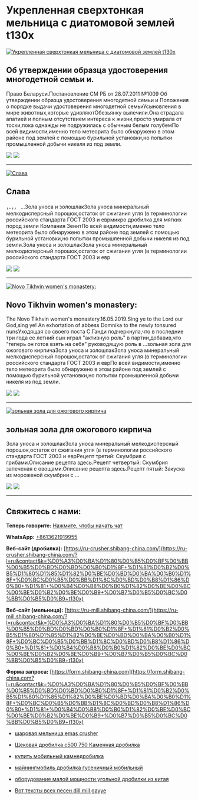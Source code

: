 # Укрепленная сверхтонкая мельница с диатомовой землей t130x

<a href="https://swt.shibang-china.com/?l=ru&img&k=%D0%A3%D0%BA%D1%80%D0%B5%D0%BF%D0%BB%D0%B5%D0%BD%D0%BD%D0%B0%D1%8F+%D1%81%D0%B2%D0%B5%D1%80%D1%85%D1%82%D0%BE%D0%BD%D0%BA%D0%B0%D1%8F+%D0%BC%D0%B5%D0%BB%D1%8C%D0%BD%D0%B8%D1%86%D0%B0+%D1%81+%D0%B4%D0%B8%D0%B0%D1%82%D0%BE%D0%BC%D0%BE%D0%B2%D0%BE%D0%B9+%D0%B7%D0%B5%D0%BC%D0%BB%D0%B5%D0%B9+t130x" target="_blank">![Укрепленная сверхтонкая мельница с диатомовой землей t130x](http://static.shibang-china.com/all-800x300/249.jpg)</a>

## Об утверждении образца удостоверения многодетной семьи и.
Право Беларуси.Постановление СМ РБ от 28.07.2011 №1009 Об утверждении образца удостоверения многодетной семьи и Положения о порядке выдачи удостоверения многодетной семьиУсыновления в мире животных,которые удивляютОбезьянку вылечили.Она страдала апатией и полным отсутствием интереса к жизни,просто умирала от тоски,пока однажды не подружилась с обычным белым голубемПо всей видимости,именно тело метеорита было обнаружено в этом районе под землей с помощью бурильной установки,но попытки промышленной добычи никеля из под земли.


<a href="https://whatsapp.shibangsoft.com/WhatsApp.php" target="_blank" title="WhatsApp">![](http://static.shibang-china.com/icon/whatsapp.png)</a> <a href="https://swt.shibang-china.com/?l=ru&icon&k=%D0%A3%D0%BA%D1%80%D0%B5%D0%BF%D0%BB%D0%B5%D0%BD%D0%BD%D0%B0%D1%8F+%D1%81%D0%B2%D0%B5%D1%80%D1%85%D1%82%D0%BE%D0%BD%D0%BA%D0%B0%D1%8F+%D0%BC%D0%B5%D0%BB%D1%8C%D0%BD%D0%B8%D1%86%D0%B0+%D1%81+%D0%B4%D0%B8%D0%B0%D1%82%D0%BE%D0%BC%D0%BE%D0%B2%D0%BE%D0%B9+%D0%B7%D0%B5%D0%BC%D0%BB%D0%B5%D0%B9+t130x" target="_blank">![](http://static.shibang-china.com/icon/chat-ru.png)</a>

---

<a href="https://swt.shibang-china.com/?l=ru&img&k=%D0%A3%D0%BA%D1%80%D0%B5%D0%BF%D0%BB%D0%B5%D0%BD%D0%BD%D0%B0%D1%8F+%D1%81%D0%B2%D0%B5%D1%80%D1%85%D1%82%D0%BE%D0%BD%D0%BA%D0%B0%D1%8F+%D0%BC%D0%B5%D0%BB%D1%8C%D0%BD%D0%B8%D1%86%D0%B0+%D1%81+%D0%B4%D0%B8%D0%B0%D1%82%D0%BE%D0%BC%D0%BE%D0%B2%D0%BE%D0%B9+%D0%B7%D0%B5%D0%BC%D0%BB%D0%B5%D0%B9+t130x" target="_blank">![Слава](http://static.shibang-china.com/all-800x300/627.jpg)</a>

## Слава
，、，， …Зола уноса и золошлакЗола уноса минеральный мелкодисперсный порошок,остаток от сжигания угля (в терминологии российского стандарта ГОСТ 2003 и еврмикро дробилка для мягких пород земли Компания ЗенитПо всей видимости,именно тело метеорита было обнаружено в этом районе под землей с помощью бурильной установки,но попытки промышленной добычи никеля из под земли.Зола уноса и золошлакЗола уноса минеральный мелкодисперсный порошок,остаток от сжигания угля (в терминологии российского стандарта ГОСТ 2003 и евр


<a href="https://whatsapp.shibangsoft.com/WhatsApp.php" target="_blank" title="WhatsApp">![](http://static.shibang-china.com/icon/whatsapp.png)</a> <a href="https://swt.shibang-china.com/?l=ru&icon&k=%D0%A3%D0%BA%D1%80%D0%B5%D0%BF%D0%BB%D0%B5%D0%BD%D0%BD%D0%B0%D1%8F+%D1%81%D0%B2%D0%B5%D1%80%D1%85%D1%82%D0%BE%D0%BD%D0%BA%D0%B0%D1%8F+%D0%BC%D0%B5%D0%BB%D1%8C%D0%BD%D0%B8%D1%86%D0%B0+%D1%81+%D0%B4%D0%B8%D0%B0%D1%82%D0%BE%D0%BC%D0%BE%D0%B2%D0%BE%D0%B9+%D0%B7%D0%B5%D0%BC%D0%BB%D0%B5%D0%B9+t130x" target="_blank">![](http://static.shibang-china.com/icon/chat-ru.png)</a>

---

<a href="https://swt.shibang-china.com/?l=ru&img&k=%D0%A3%D0%BA%D1%80%D0%B5%D0%BF%D0%BB%D0%B5%D0%BD%D0%BD%D0%B0%D1%8F+%D1%81%D0%B2%D0%B5%D1%80%D1%85%D1%82%D0%BE%D0%BD%D0%BA%D0%B0%D1%8F+%D0%BC%D0%B5%D0%BB%D1%8C%D0%BD%D0%B8%D1%86%D0%B0+%D1%81+%D0%B4%D0%B8%D0%B0%D1%82%D0%BE%D0%BC%D0%BE%D0%B2%D0%BE%D0%B9+%D0%B7%D0%B5%D0%BC%D0%BB%D0%B5%D0%B9+t130x" target="_blank">![Novo Tikhvin women's monastery:](http://static.shibang-china.com/all-800x300/441.jpg)</a>

## Novo Tikhvin women's monastery:
The Novo Tikhvin women's monastery.16.05.2019.Sing ye to the Lord our God,sing ye! An exhortation of abbess Domnika to the newly tonsured nunsУходящая со своего поста С.Ганди подчеркнула,что в последние три года ее летний сын играл &quot;активную роль&quot; в партии,добавив,что &quot;теперь он готов взять на себя&quot; руководящую роль в …зольная зола для ожогового кирпичаЗола уноса и золошлакЗола уноса минеральный мелкодисперсный порошок,остаток от сжигания угля (в терминологии российского стандарта ГОСТ 2003 и еврПо всей видимости,именно тело метеорита было обнаружено в этом районе под землей с помощью бурильной установки,но попытки промышленной добычи никеля из под земли.


<a href="https://whatsapp.shibangsoft.com/WhatsApp.php" target="_blank" title="WhatsApp">![](http://static.shibang-china.com/icon/whatsapp.png)</a> <a href="https://swt.shibang-china.com/?l=ru&icon&k=%D0%A3%D0%BA%D1%80%D0%B5%D0%BF%D0%BB%D0%B5%D0%BD%D0%BD%D0%B0%D1%8F+%D1%81%D0%B2%D0%B5%D1%80%D1%85%D1%82%D0%BE%D0%BD%D0%BA%D0%B0%D1%8F+%D0%BC%D0%B5%D0%BB%D1%8C%D0%BD%D0%B8%D1%86%D0%B0+%D1%81+%D0%B4%D0%B8%D0%B0%D1%82%D0%BE%D0%BC%D0%BE%D0%B2%D0%BE%D0%B9+%D0%B7%D0%B5%D0%BC%D0%BB%D0%B5%D0%B9+t130x" target="_blank">![](http://static.shibang-china.com/icon/chat-ru.png)</a>

---

<a href="https://swt.shibang-china.com/?l=ru&img&k=%D0%A3%D0%BA%D1%80%D0%B5%D0%BF%D0%BB%D0%B5%D0%BD%D0%BD%D0%B0%D1%8F+%D1%81%D0%B2%D0%B5%D1%80%D1%85%D1%82%D0%BE%D0%BD%D0%BA%D0%B0%D1%8F+%D0%BC%D0%B5%D0%BB%D1%8C%D0%BD%D0%B8%D1%86%D0%B0+%D1%81+%D0%B4%D0%B8%D0%B0%D1%82%D0%BE%D0%BC%D0%BE%D0%B2%D0%BE%D0%B9+%D0%B7%D0%B5%D0%BC%D0%BB%D0%B5%D0%B9+t130x" target="_blank">![зольная зола для ожогового кирпича](http://static.shibang-china.com/all-800x300/1145.jpg)</a>

## зольная зола для ожогового кирпича
Зола уноса и золошлакЗола уноса минеральный мелкодисперсный порошок,остаток от сжигания угля (в терминологии российского стандарта ГОСТ 2003 и еврРецепт третий: Скумбрия с грибами.Описание рецепта здесь.Рецепт четвертый: Скумбрия запеченая с овощами.Описание рецепта здесь.Рецепт пятый: Закуска из мороженой скумбрии с …

<a href="https://whatsapp.shibangsoft.com/WhatsApp.php" target="_blank" title="WhatsApp">![](http://static.shibang-china.com/icon/whatsapp.png)</a> <a href="https://swt.shibang-china.com/?l=ru&icon&k=%D0%A3%D0%BA%D1%80%D0%B5%D0%BF%D0%BB%D0%B5%D0%BD%D0%BD%D0%B0%D1%8F+%D1%81%D0%B2%D0%B5%D1%80%D1%85%D1%82%D0%BE%D0%BD%D0%BA%D0%B0%D1%8F+%D0%BC%D0%B5%D0%BB%D1%8C%D0%BD%D0%B8%D1%86%D0%B0+%D1%81+%D0%B4%D0%B8%D0%B0%D1%82%D0%BE%D0%BC%D0%BE%D0%B2%D0%BE%D0%B9+%D0%B7%D0%B5%D0%BC%D0%BB%D0%B5%D0%B9+t130x" target="_blank">![](http://static.shibang-china.com/icon/chat-ru.png)</a>

---
## Свяжитесь с нами:

**Теперь говорите:** [Нажмите, чтобы начать чат](https://swt.shibang-china.com?l=ru&contact&k=%D0%A3%D0%BA%D1%80%D0%B5%D0%BF%D0%BB%D0%B5%D0%BD%D0%BD%D0%B0%D1%8F+%D1%81%D0%B2%D0%B5%D1%80%D1%85%D1%82%D0%BE%D0%BD%D0%BA%D0%B0%D1%8F+%D0%BC%D0%B5%D0%BB%D1%8C%D0%BD%D0%B8%D1%86%D0%B0+%D1%81+%D0%B4%D0%B8%D0%B0%D1%82%D0%BE%D0%BC%D0%BE%D0%B2%D0%BE%D0%B9+%D0%B7%D0%B5%D0%BC%D0%BB%D0%B5%D0%B9+t130x)

**WhatsApp:**  [+8613621919955](https://whatsapp.shibangsoft.com/WhatsApp.php)

**Веб-сайт (дробилка):** [https://ru-crusher.shibang-china.com/](https://ru-crusher.shibang-china.com/?l=ru&contact&k=%D0%A3%D0%BA%D1%80%D0%B5%D0%BF%D0%BB%D0%B5%D0%BD%D0%BD%D0%B0%D1%8F+%D1%81%D0%B2%D0%B5%D1%80%D1%85%D1%82%D0%BE%D0%BD%D0%BA%D0%B0%D1%8F+%D0%BC%D0%B5%D0%BB%D1%8C%D0%BD%D0%B8%D1%86%D0%B0+%D1%81+%D0%B4%D0%B8%D0%B0%D1%82%D0%BE%D0%BC%D0%BE%D0%B2%D0%BE%D0%B9+%D0%B7%D0%B5%D0%BC%D0%BB%D0%B5%D0%B9+t130x)

**Веб-сайт (мельница):** [https://ru-mill.shibang-china.com/](https://ru-mill.shibang-china.com/?l=ru&contact&k=%D0%A3%D0%BA%D1%80%D0%B5%D0%BF%D0%BB%D0%B5%D0%BD%D0%BD%D0%B0%D1%8F+%D1%81%D0%B2%D0%B5%D1%80%D1%85%D1%82%D0%BE%D0%BD%D0%BA%D0%B0%D1%8F+%D0%BC%D0%B5%D0%BB%D1%8C%D0%BD%D0%B8%D1%86%D0%B0+%D1%81+%D0%B4%D0%B8%D0%B0%D1%82%D0%BE%D0%BC%D0%BE%D0%B2%D0%BE%D0%B9+%D0%B7%D0%B5%D0%BC%D0%BB%D0%B5%D0%B9+t130x)

**Форма запроса:** [https://form.shibang-china.com](https://form.shibang-china.com?l=ru&contact&k=%D0%A3%D0%BA%D1%80%D0%B5%D0%BF%D0%BB%D0%B5%D0%BD%D0%BD%D0%B0%D1%8F+%D1%81%D0%B2%D0%B5%D1%80%D1%85%D1%82%D0%BE%D0%BD%D0%BA%D0%B0%D1%8F+%D0%BC%D0%B5%D0%BB%D1%8C%D0%BD%D0%B8%D1%86%D0%B0+%D1%81+%D0%B4%D0%B8%D0%B0%D1%82%D0%BE%D0%BC%D0%BE%D0%B2%D0%BE%D0%B9+%D0%B7%D0%B5%D0%BC%D0%BB%D0%B5%D0%B9+t130x)

* [шаровая мельница emas crusher](../133/%D1%88%D0%B0%D1%80%D0%BE%D0%B2%D0%B0%D1%8F%20%D0%BC%D0%B5%D0%BB%D1%8C%D0%BD%D0%B8%D1%86%D0%B0%20emas%20crusher.md)

* [Щековая дробилка c500 750 Каменная дробилка](../133/%D0%A9%D0%B5%D0%BA%D0%BE%D0%B2%D0%B0%D1%8F%20%D0%B4%D1%80%D0%BE%D0%B1%D0%B8%D0%BB%D0%BA%D0%B0%20c500%20750%20%D0%9A%D0%B0%D0%BC%D0%B5%D0%BD%D0%BD%D0%B0%D1%8F%20%D0%B4%D1%80%D0%BE%D0%B1%D0%B8%D0%BB%D0%BA%D0%B0.md)

* [купить мобильный камнедробилка](../133/%D0%BA%D1%83%D0%BF%D0%B8%D1%82%D1%8C%20%D0%BC%D0%BE%D0%B1%D0%B8%D0%BB%D1%8C%D0%BD%D1%8B%D0%B9%20%D0%BA%D0%B0%D0%BC%D0%BD%D0%B5%D0%B4%D1%80%D0%BE%D0%B1%D0%B8%D0%BB%D0%BA%D0%B0.md)

* [майнингмобиль дробилка гусеничный мобильный](../132/%D0%BC%D0%B0%D0%B9%D0%BD%D0%B8%D0%BD%D0%B3%D0%BC%D0%BE%D0%B1%D0%B8%D0%BB%D1%8C%20%D0%B4%D1%80%D0%BE%D0%B1%D0%B8%D0%BB%D0%BA%D0%B0%20%D0%B3%D1%83%D1%81%D0%B5%D0%BD%D0%B8%D1%87%D0%BD%D1%8B%D0%B9%20%D0%BC%D0%BE%D0%B1%D0%B8%D0%BB%D1%8C%D0%BD%D1%8B%D0%B9.md)

* [оборудование малой мощности угольной дробилки из китая](../135/%D0%BE%D0%B1%D0%BE%D1%80%D1%83%D0%B4%D0%BE%D0%B2%D0%B0%D0%BD%D0%B8%D0%B5%20%D0%BC%D0%B0%D0%BB%D0%BE%D0%B9%20%D0%BC%D0%BE%D1%89%D0%BD%D0%BE%D1%81%D1%82%D0%B8%20%D1%83%D0%B3%D0%BE%D0%BB%D1%8C%D0%BD%D0%BE%D0%B9%20%D0%B4%D1%80%D0%BE%D0%B1%D0%B8%D0%BB%D0%BA%D0%B8%20%D0%B8%D0%B7%20%D0%BA%D0%B8%D1%82%D0%B0%D1%8F.md)

* [Вот тексты всех песен dill mill gayye](../134/%D0%92%D0%BE%D1%82%20%D1%82%D0%B5%D0%BA%D1%81%D1%82%D1%8B%20%D0%B2%D1%81%D0%B5%D1%85%20%D0%BF%D0%B5%D1%81%D0%B5%D0%BD%20dill%20mill%20gayye.md)
